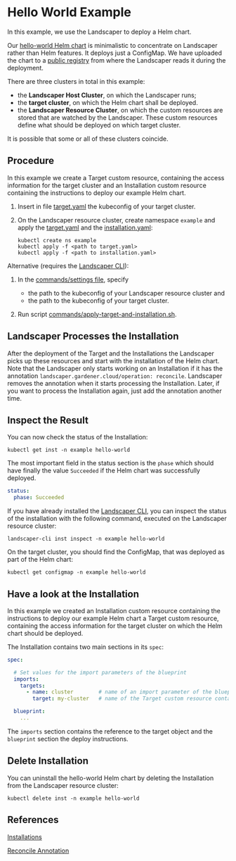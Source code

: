 # Hello World Example

In this example, we use the Landscaper to deploy a Helm chart.

Our [hello-world Helm chart](chart/hello-world) is minimalistic to concentrate on Landscaper rather than Helm features. 
It deploys just a ConfigMap. We have uploaded the chart to a 
[public registry](https://eu.gcr.io/gardener-project/landscaper/examples/charts/hello-world:1.0.0) from where the Landscaper 
reads it during the deployment.

There are three clusters in total in this example:

- the **Landscaper Host Cluster**, on which the Landscaper runs;
- the **target cluster**, on which the Helm chart shall be deployed.
- the **Landscaper Resource Cluster**, on which the custom resources are stored that are watched by the Landscaper. 
  These custom resources define what should be deployed on which target cluster.

It is possible that some or all of these clusters coincide.

## Procedure

In this example we create a Target custom resource, containing the access information for the target cluster and an
Installation custom resource containing the instructions to deploy our example Helm chart. 

1. Insert in file [target.yaml](installation/target.yaml) the kubeconfig of your target cluster.

2. On the Landscaper resource cluster, create namespace `example` and apply 
   the [target.yaml](installation/target.yaml) and the [installation.yaml](installation/installation.yaml):
   
   ```shell
   kubectl create ns example
   kubectl apply -f <path to target.yaml>
   kubectl apply -f <path to installation.yaml>
   ```

Alternative (requires the [Landscaper CLI](https://github.com/gardener/landscapercli)):

1. In the [commands/settings file](./commands/settings), specify 
   - the path to the kubeconfig of your Landscaper resource cluster and
   - the path to the kubeconfig of your target cluster.

2. Run script [commands/apply-target-and-installation.sh](./commands/apply-target-and-installation.sh).

## Landscaper Processes the Installation

After the deployment of the Target and the Installations the Landscaper picks up these resources and start with
the installation of the Helm chart. Note that the Landscaper only starts working on an Installation if it has the 
annotation `landscaper.gardener.cloud/operation: reconcile`. Landscaper removes the annotation when it starts processing
the Installation. Later, if you want to process the Installation again, just add the annotation another time.


## Inspect the Result

You can now check the status of the Installation:

```shell
kubectl get inst -n example hello-world
```

The most important field in the status section is the `phase` which should have finally the value `Succeeded` if the
Helm chart was successfully deployed.

```yaml
status:
  phase: Succeeded
```

If you have already installed the [Landscaper CLI](https://github.com/gardener/landscapercli), 
you can inspect the status of the installation with the following command, executed on the Landscaper resource cluster:

```shell
landscaper-cli inst inspect -n example hello-world
```

On the target cluster, you should find the ConfigMap, that was deployed as part of the Helm chart:

```shell
kubectl get configmap -n example hello-world
```

## Have a look at the Installation

In this example we created an Installation custom resource containing the instructions to deploy our example Helm chart
a Target custom resource, containing the access information for the target cluster on which the Helm chart should be 
deployed. 

The Installation contains two main sections in its `spec`:

```yaml
spec:

  # Set values for the import parameters of the blueprint
  imports:
    targets:
      - name: cluster        # name of an import parameter of the blueprint
        target: my-cluster   # name of the Target custom resource containing the kubeconfig of the target cluster

  blueprint:
    ...
```

The `imports` section contains the reference to the target object and the `blueprint` section the deploy instructions.


## Delete Installation

You can uninstall the hello-world Helm chart by deleting the Installation from the Landscaper resource cluster:

```shell
kubectl delete inst -n example hello-world
```


## References

[Installations](../../usage/Installations.md)

[Reconcile Annotation](../../usage/Annotations.md#reconcile-annotation)
